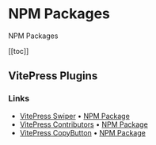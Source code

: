 # NPM Packages

NPM Packages

[[toc]]

<!--suppress ES6UnusedImports -->
<script setup>
import { npmVitePressPlugins } from '../../.vitepress/scripts/apps.js'
</script>

## VitePress Plugins

<GitHubTable title="VitePress Plugins" :full="true" :repos="npmVitePressPlugins" />

### Links

- [VitePress Swiper](https://vitepress-swiper.cssnr.com/) &bull; [NPM Package](https://www.npmjs.com/package/cssnr/vitepress-swiper)
- [VitePress Contributors](https://vitepress-contributors.cssnr.com/) &bull; [NPM Package](https://www.npmjs.com/package/cssnr/vitepress-plugin-contributors)
- [VitePress CopyButton](https://vitepress-copybutton.cssnr.com/) &bull; [NPM Package](https://www.npmjs.com/package/cssnr/vitepress-plugin-copybutton)
